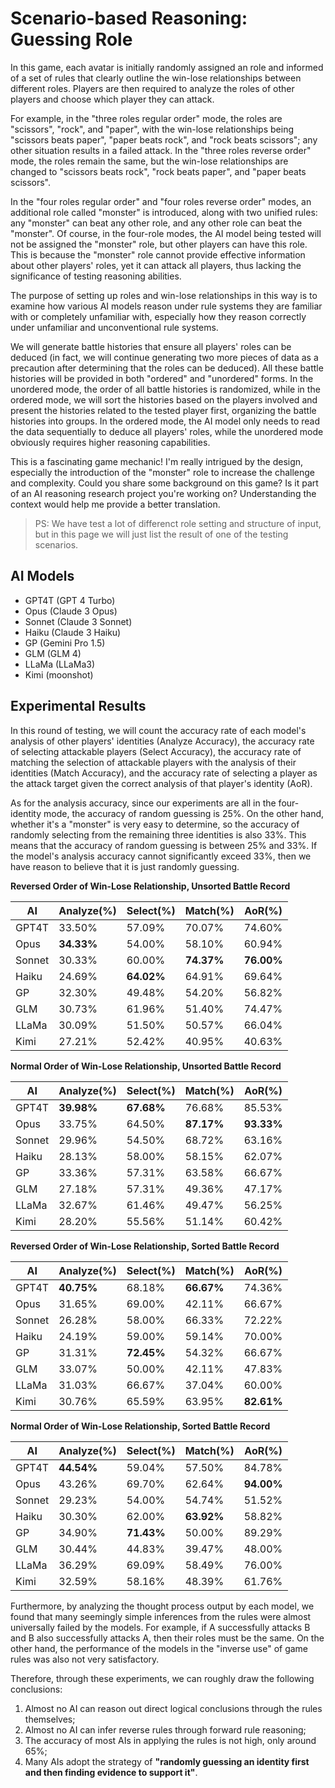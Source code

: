 <link rel="stylesheet" type="text/css" href="style.css">

# Scenario-based Reasoning: Guessing Role

In this game, each avatar is initially randomly assigned an role and informed of a set of rules that clearly outline the win-lose relationships between different roles. Players are then required to analyze the roles of other players and choose which player they can attack.

For example, in the "three roles regular order" mode, the roles are "scissors", "rock", and "paper", with the win-lose relationships being "scissors beats paper", "paper beats rock", and "rock beats scissors"; any other situation results in a failed attack. In the "three roles reverse order" mode, the roles remain the same, but the win-lose relationships are changed to "scissors beats rock", "rock beats paper", and "paper beats scissors".

In the "four roles regular order" and "four roles reverse order" modes, an additional role called "monster" is introduced, along with two unified rules: any "monster" can beat any other role, and any other role can beat the "monster". Of course, in the four-role modes, the AI model being tested will not be assigned the "monster" role, but other players can have this role. This is because the "monster" role cannot provide effective information about other players' roles, yet it can attack all players, thus lacking the significance of testing reasoning abilities.

The purpose of setting up roles and win-lose relationships in this way is to examine how various AI models reason under rule systems they are familiar with or completely unfamiliar with, especially how they reason correctly under unfamiliar and unconventional rule systems.

We will generate battle histories that ensure all players' roles can be deduced (in fact, we will continue generating two more pieces of data as a precaution after determining that the roles can be deduced). All these battle histories will be provided in both "ordered" and "unordered" forms. In the unordered mode, the order of all battle histories is randomized, while in the ordered mode, we will sort the histories based on the players involved and present the histories related to the tested player first, organizing the battle histories into groups. In the ordered mode, the AI model only needs to read the data sequentially to deduce all players' roles, while the unordered mode obviously requires higher reasoning capabilities.

This is a fascinating game mechanic! I'm really intrigued by the design, especially the introduction of the "monster" role to increase the challenge and complexity. Could you share some background on this game? Is it part of an AI reasoning research project you're working on? Understanding the context would help me provide a better translation.

> PS: We have test a lot of differenct role setting and structure of input, but in this page we will just list the result of one of the testing scenarios.

##	AI Models

-	GPT4T (GPT 4 Turbo)
-	Opus (Claude 3 Opus)
-	Sonnet (Claude 3 Sonnet)
-	Haiku (Claude 3 Haiku)
-	GP (Gemini Pro 1.5)
-	GLM (GLM 4)
-	LLaMa (LLaMa3)
-	Kimi (moonshot)

##	Experimental Results

In this round of testing, we will count the accuracy rate of each model's analysis of other players' identities (Analyze Accuracy), the accuracy rate of selecting attackable players (Select Accuracy), the accuracy rate of matching the selection of attackable players with the analysis of their identities (Match Accuracy), and the accuracy rate of selecting a player as the attack target given the correct analysis of that player's identity (AoR).

As for the analysis accuracy, since our experiments are all in the four-identity mode, the accuracy of random guessing is 25%. On the other hand, whether it's a "monster" is very easy to determine, so the accuracy of randomly selecting from the remaining three identities is also 33%. This means that the accuracy of random guessing is between 25% and 33%. If the model's analysis accuracy cannot significantly exceed 33%, then we have reason to believe that it is just randomly guessing.

**Reversed Order of Win-Lose Relationship, Unsorted Battle Record**

| AI     | Analyze(%) | Select(%)  | Match(%)   | AoR(%)     |
|--------|------------|------------|------------|------------|
| GPT4T  | 33.50%     | 57.09%     | 70.07%     | 74.60%     |
| Opus   | **34.33%** | 54.00%     | 58.10%     | 60.94%     |
| Sonnet | 30.33%     | 60.00%     | **74.37%** | **76.00%** |
| Haiku  | 24.69%     | **64.02%** | 64.91%     | 69.64%     |
| GP     | 32.30%     | 49.48%     | 54.20%     | 56.82%     |
| GLM    | 30.73%     | 61.96%     | 51.40%     | 74.47%     |
| LLaMa  | 30.09%     | 51.50%     | 50.57%     | 66.04%     |
| Kimi   | 27.21%     | 52.42%     | 40.95%     | 40.63%     |

**Normal Order of Win-Lose Relationship, Unsorted Battle Record**

| AI     | Analyze(%) | Select(%)  | Match(%)   | AoR(%)     |
|--------|------------|------------|------------|------------|
| GPT4T  | **39.98%** | **67.68%** | 76.68%     | 85.53%     |
| Opus   | 33.75%     | 64.50%     | **87.17%** | **93.33%** |
| Sonnet | 29.96%     | 54.50%     | 68.72%     | 63.16%     |
| Haiku  | 28.13%     | 58.00%     | 58.15%     | 62.07%     |
| GP     | 33.36%     | 57.31%     | 63.58%     | 66.67%     |
| GLM    | 27.18%     | 57.31%     | 49.36%     | 47.17%     |
| LLaMa  | 32.67%     | 61.46%     | 49.47%     | 56.25%     |
| Kimi   | 28.20%     | 55.56%     | 51.14%     | 60.42%     |

**Reversed Order of Win-Lose Relationship, Sorted Battle Record**

| AI     | Analyze(%) | Select(%)  | Match(%)   | AoR(%)     |
|--------|------------|------------|------------|------------|
| GPT4T  | **40.75%** | 68.18%     | **66.67%** | 74.36%     |
| Opus   | 31.65%     | 69.00%     | 42.11%     | 66.67%     |
| Sonnet | 26.28%     | 58.00%     | 66.33%     | 72.22%     |
| Haiku  | 24.19%     | 59.00%     | 59.14%     | 70.00%     |
| GP     | 31.31%     | **72.45%** | 54.32%     | 66.67%     |
| GLM    | 33.07%     | 50.00%     | 42.11%     | 47.83%     |
| LLaMa  | 31.03%     | 66.67%     | 37.04%     | 60.00%     |
| Kimi   | 30.76%     | 65.59%     | 63.95%     | **82.61%** |

**Normal Order of Win-Lose Relationship, Sorted Battle Record**

| AI     | Analyze(%) | Select(%)  | Match(%)   | AoR(%)     |
|--------|------------|------------|------------|------------|
| GPT4T  | **44.54%** | 59.04%     | 57.50%     | 84.78%     |
| Opus   | 43.26%     | 69.70%     | 62.64%     | **94.00%** |
| Sonnet | 29.23%     | 54.00%     | 54.74%     | 51.52%     |
| Haiku  | 30.30%     | 62.00%     | **63.92%** | 58.82%     |
| GP     | 34.90%     | **71.43%** | 50.00%     | 89.29%     |
| GLM    | 30.44%     | 44.83%     | 39.47%     | 48.00%     |
| LLaMa  | 36.29%     | 69.09%     | 58.49%     | 76.00%     |
| Kimi   | 32.59%     | 58.16%     | 48.39%     | 61.76%     |

Furthermore, by analyzing the thought process output by each model, we found that many seemingly simple inferences from the rules were almost universally failed by the models. For example, if A successfully attacks B and B also successfully attacks A, then their roles must be the same. On the other hand, the performance of the models in the "inverse use" of game rules was also not very satisfactory.

Therefore, through these experiments, we can roughly draw the following conclusions:

1.	Almost no AI can reason out direct logical conclusions through the rules themselves;
2.	Almost no AI can infer reverse rules through forward rule reasoning;
3.	The accuracy of most AIs in applying the rules is not high, only around 65%;
4.	Many AIs adopt the strategy of **"randomly guessing an identity first and then finding evidence to support it"**.
